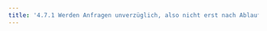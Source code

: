 ```yaml
---
title: '4.7.1 Werden Anfragen unverzüglich, also nicht erst nach Ablauf der Frist beantwortet?'
---
```

